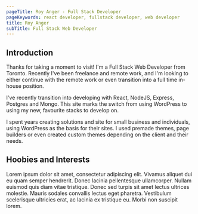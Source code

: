 ```yaml
---
pageTitle: Roy Anger - Full Stack Developer
pageKeywords: react developer, fullstack developer, web developer
title: Roy Anger
subTitle: Full Stack Web Developer
---
```


## Introduction

Thanks for taking a moment to visit! I'm a Full Stack Web Developer from Toronto. Recently I've been freelance and remote work, and I'm looking to either continue with the remote work or even transition into a full time in-house position.

I've recently transition into developing with React, NodeJS, Express, Postgres and Mongo. This site marks the switch from using WordPress to using my new, favourite stacks to develop on.

I spent years creating solutions and site for small business and individuals, using WordPress as the basis for their sites. I used premade themes, page builders or even created custom themes depending on the client and their needs.

## Hoobies and Interests

Lorem ipsum dolor sit amet, consectetur adipiscing elit. Vivamus aliquet dui eu quam semper hendrerit. Donec lacinia pellentesque ullamcorper. Nullam euismod quis diam vitae tristique. Donec sed turpis sit amet lectus ultrices molestie. Mauris sodales convallis lectus eget pharetra. Vestibulum scelerisque ultricies erat, ac lacinia ex tristique eu. Morbi non suscipit lorem.
